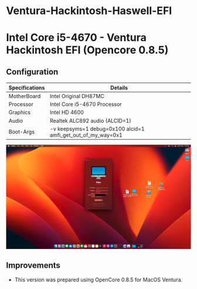 # Ventura-Hackintosh-Haswell-EFI

# Intel Core i5-4670 - Ventura Hackintosh EFI (Opencore 0.8.5)
## Configuration

| Specifications | Details                                                  |
| ------------------- | ------------------------------------------- |
| MotherBoard     | Intel Original DH87MC      					|
| Processor           | Intel Core i5-4670 Processor    		    |
| Graphics | Intel HD 4600               |
| Audio          | Realtek ALC892 audio (ALCID=1)            |
| Boot-Args | -v keepsyms=1 debug=0x100 alcid=1 amfi_get_out_of_my_way=0x1 |

![Screenshot](screenshot.png)
## Improvements
- This version was prepared using OpenCore 0.8.5 for MacOS Ventura.
